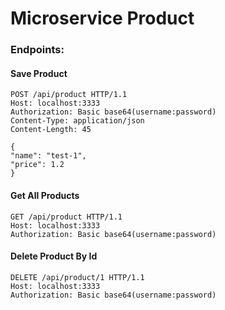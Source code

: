 # Microservice Product

### Endpoints:

#### Save Product

````
POST /api/product HTTP/1.1
Host: localhost:3333
Authorization: Basic base64(username:password)
Content-Type: application/json
Content-Length: 45

{
"name": "test-1",
"price": 1.2
}
````

#### Get All Products

````
GET /api/product HTTP/1.1
Host: localhost:3333
Authorization: Basic base64(username:password)
````

#### Delete Product By Id

````
DELETE /api/product/1 HTTP/1.1
Host: localhost:3333
Authorization: Basic base64(username:password)
````